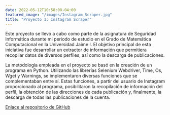 ```yaml
---
date: 2022-05-12T10:58:08-04:00
featured_image: "/images/Instagram_Scraper.jpg"
title: "Proyecto 1: Instagram Scraper"
---
```


Este proyecto se llevó a cabo como parte de la asignatura de Seguridad Informática durante mi periodo de estudio en el Grado de Matemática Computacional en la Universidad Jaime I. El objetivo principal de esta iniciativa fue desarrollar un extractor de información que permitiera recopilar datos de diversos perfiles, así como la descarga de publicaciones.

La metodología empleada en el proyecto se basó en la creación de un programa en Python. Utilizando las librerías Selenium Webdriver, Time, Os, Wget y Warnings, se implementaron diversas funciones que se complementaban entre sí. Estas funciones, a partir del usuario de Instagram proporcionado al programa, posibilitaron la recopilación de información del perfil, la obtención de las direcciones de cada publicación y, finalmente, la descarga de todas las publicaciones de la cuenta.

[Enlace al repositorio de GitHub](https://github.com/nicolascamanesantolin/Instagram-Scraper.git)